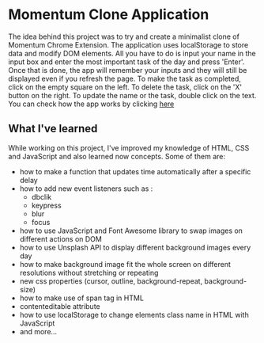 # Momentum Clone Application

The idea behind this project was to try and create a minimalist clone of Momentum Chrome Extension. The application uses localStorage to store data and modify DOM elements.
All you have to do is input your name in the input box and enter the most important task of the day and press 'Enter'. Once that is done, the app will remember your inputs and they will still be displayed even if you refresh the page.
To make the task as completed, click on the empty square on the left.
To delete the task, click on the 'X' button on the right.
To update the name or the task, double click on the text.
You can check how the app works by clicking [here](https://razvanbugoi.github.io/momentum-clone/src/index.html)

## What I've learned

While working on this project, I've improved my knowledge of HTML, CSS and JavaScript and also learned now concepts. Some of them are: 

* how to make a function that updates time automatically after a specific delay
* how to add new event listeners such as : 
   * dbclik
   * keypress
   * blur
   * focus
* how to use JavaScript and Font Awesome library to swap images on different actions on DOM
* how to use Unsplash API to display different background images every day
* how to make background image fit the whole screen on different resolutions without stretching or repeating
* new css properties (cursor, outline, background-repeat, background-size)
* how to make use of span tag in HTML 
* contenteditable attribute
* how to use localStorage to change elements class name in HTML with JavaScript
* and more...
